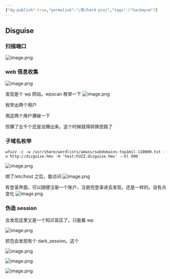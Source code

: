 ```yaml
---
{"dg-publish":true,"permalink":"/思/hard pro/","tags":["hackmyvm"]}
---
```



## Disguise
### 扫描端口
![image.png](https://s2.loli.net/2025/06/09/2BzTonuxMgVdIZ3.png)

### web 信息收集
![image.png](https://s2.loli.net/2025/06/09/c7rqAUsD1I32wMQ.png)

发现是个 wp 网站。wpscan 枚举一下
![image.png](https://s2.loli.net/2025/06/09/zfmMcyESlG9R2dw.png)

枚举出两个用户

用这两个用户爆破一下

但爆了五千个还是没爆出来。这个时候就得转换思路了

### 子域名枚举
```
wfuzz -c -w /usr/share/wordlists/amass/subdomains-top1mil-110000.txt -u http://disguise.hmv -H 'host:FUZZ.disguise.hmv' --hl 890
```
![image.png](https://s2.loli.net/2025/06/09/WOXKMIsa5VDewGk.png)

绑了/etc/host 之后，能访问
![image.png](https://s2.loli.net/2025/06/09/uF4AzvWObTSyah2.png)

有登录界面，可以随便注册一个账户，注册完登录进去发现，还是一样的。没有点变化
![image.png](https://s2.loli.net/2025/06/09/VG7aoOL61Idp8HD.png)


### 伪造 session
会发现这里又是一个知识盲区了。只能看 wp

![image.png](https://s2.loli.net/2025/06/09/EfyjlIKikUnt7JZ.png)

抓包会发现有个 dark_session。这个

![image.png](https://s2.loli.net/2025/06/09/7cwlPhnWuIyqpDB.png)


![image.png](https://s2.loli.net/2025/06/09/9xynS4l2AusdmLT.png)


![image.png](https://s2.loli.net/2025/06/09/BjQ2W85uSfzPosm.png)




